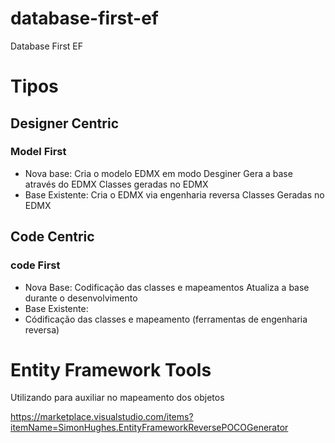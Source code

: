 # database-first-ef
Database First EF

# Tipos

## Designer Centric
### Model First
- Nova base:
Cria o modelo EDMX em modo Desginer
Gera a base através do EDMX
Classes geradas no EDMX
- Base Existente:
Cria o EDMX via engenharia reversa
Classes Geradas no EDMX
## Code Centric
### code First
- Nova Base:
Codificação das classes e mapeamentos
Atualiza a base durante o desenvolvimento
- Base Existente:
- Códificação das classes e mapeamento (ferramentas de engenharia reversa)

# Entity Framework Tools 
Utilizando para auxiliar no mapeamento dos objetos

https://marketplace.visualstudio.com/items?itemName=SimonHughes.EntityFrameworkReversePOCOGenerator


